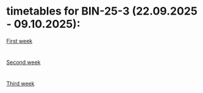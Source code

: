 # timetables for BIN-25-3 (22.09.2025 - 09.10.2025):
[First week](timetable_1w.md)
#
[Second week](timetable_2w.md)
#
[Third week](timetable_3w.md)
#
[](dogs.jpg)